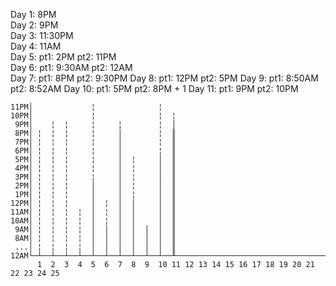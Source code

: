 Day  1: 8PM  
Day  2: 9PM  
Day  3: 11:30PM  
Day  4: 11AM  
Day  5: pt1:    2PM pt2:   11PM  
Day  6: pt1: 9:30AM pt2:   12AM  
Day  7: pt1:    8PM pt2: 9:30PM
Day  8: pt1:   12PM pt2:    5PM
Day  9: pt1: 8:50AM pt2: 8:52AM
Day 10: pt1:    5PM pt2:    8PM + 1
Day 11: pt1:    9PM pt2:   10PM



```
11PM│             ¦              ¦                                              
10PM│             ¦              ¦  ¦                                           
 9PM│    ¦  ¦     ¦     ¦        ¦  │                                           
 8PM│ ¦  ¦  ¦     ¦     │        ¦  ║                                           
 7PM│ ¦  ¦  ¦     ¦     │        ¦  ║                                           
 6PM│ ¦  ¦  ¦     ¦     │        ¦  ║                                           
 5PM│ ¦  ¦  ¦     ¦     │  ¦     │  ║                                           
 4PM│ ¦  ¦  ¦     ¦     │  ¦     │  ║                                           
 3PM│ ¦  ¦  ¦     ¦     │  ¦     │  ║                                           
 2PM│ ¦  ¦  ¦     │     │  ¦     │  ║                                           
 1PM│ ¦  ¦  ¦     │     │  ¦     │  ║                                           
12PM│ ¦  ¦  ¦     │  ¦  │  │     │  ║                                           
11AM│ ¦  ¦  ¦  ¦  │  ¦  │  │     │  ║                                           
10AM│ ¦  ¦  ¦  ¦  │  ¦  │  │     │  ║                                           
 9AM│ ¦  ¦  ¦  ¦  │  │  │  │  │  │  ║                                           
 8AM│ ¦  ¦  ¦  ¦  │  │  │  │  │  │  ║                                           
 ...│ ¦  ¦  ¦  ¦  │  │  │  │  │  │  ║                                           
12AM└─┴──┴──┴──┴──┴──┴──┴──┴──┴──┴──╨───────────────────────────────────────────
      1  2  3  4  5  6  7  8  9  10 11 12 13 14 15 16 17 18 19 20 21 22 23 24 25
```
